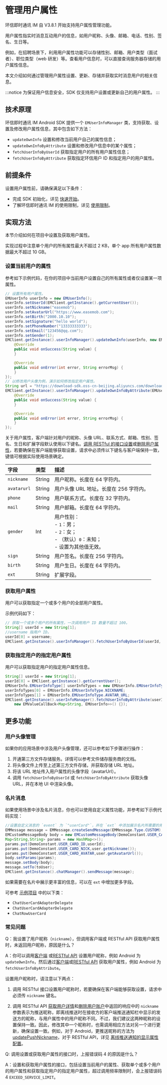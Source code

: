# 管理用户属性

<Toc />

环信即时通讯 IM 自 V3.8.1 开始支持用户属性管理功能。

用户属性指实时消息互动用户的信息，如用户昵称、头像、邮箱、电话、性别、签名、生日等。

例如，在招聘场景下，利用用户属性功能可以存储性别、邮箱、用户类型（面试者）、职位类型（web 研发）等。查看用户信息时，可以直接查询服务器存储的用户属性信息。

本文介绍如何通过管理用户属性设置、更新、存储并获取实时消息用户的相关信息。

:::notice
为保证用户信息安全，SDK 仅支持用户设置或更新自己的用户属性。
:::

## 技术原理

环信即时通讯 IM Android SDK 提供一个 `EMUserInfoManager` 类，支持获取、设置及修改用户属性信息，其中包含如下方法：

- `updateOwnInfo` 设置和修改当前用户自己的属性信息；
- `updateOwnInfoByAttribute` 设置和修改用户信息中的某个属性；
- `fetchUserInfoByUserId` 获取指定用户的所有用户属性信息；
- `fetchUserInfoByAttribute` 获取指定环信用户 ID 和指定用户的用户属性。

## 前提条件

设置用户属性前，请确保满足以下条件：

- 完成 SDK 初始化，详见 [快速开始](quickstart.html)。
- 了解环信即时通讯 IM 的使用限制，详见 [使用限制](/product/limitation.html)。

## 实现方法

本节介绍如何在项目中设置及获取用户属性。

实现过程中注意单个用户的所有属性最大不超过 2 KB，单个 app 所有用户属性数据最大不超过 10 GB。

### 设置当前用户的属性

参考如下示例代码，在你的项目中当前用户设置自己的所有属性或者仅设置某一项属性。

```Java
// 设置所有用户属性。
EMUserInfo userInfo = new EMUserInfo();
userInfo.setUserId(EMClient.getInstance().getCurrentUser());
userInfo.setNickname("easemob");
userInfo.setAvatarUrl("https://www.easemob.com");
userInfo.setBirth("2000.10.10");
userInfo.setSignature("hello world");
userInfo.setPhoneNumber("13333333333");
userInfo.setEmail("123456@qq.com");
userInfo.setGender(1);
EMClient.getInstance().userInfoManager().updateOwnInfo(userInfo, new EMValueCallBack<String>() {
    @Override
    public void onSuccess(String value) {
    }

    @Override
    public void onError(int error, String errorMsg) {
    }
});
// 以修改用户头像为例，演示如何修改指定用户属性。
String url = "https://download-sdk.oss-cn-beijing.aliyuncs.com/downloads/IMDemo/avatar/Image1.png";
EMClient.getInstance().userInfoManager().updateOwnInfoByAttribute(EMUserInfoType.AVATAR_URL, url, new EMValueCallBack<String>() {
    @Override
    public void onSuccess(String value) {
    }

    @Override
    public void onError(int error, String errorMsg) {
    }
});
```

关于用户属性，客户端针对用户的昵称、头像 URL、联系方式、邮箱、性别、签名、生日和扩展字段默认使用以下键名。[调用 RESTful 的接口设置](/document/server-side/userprofile.html#设置用户属性)或[删除用户属性](/document/server-side/userprofile.html#删除用户属性)，若要确保在客户端能够获取设置，请求中必须传以下键名与客户端保持一致，键值可根据实际使用场景确定。

| 字段        | 类型   | 描述                                                                                              |
| :---------- | :----- | :------------------------------------------------------------------------------------------------ |
| `nickname`  | String | 用户昵称。长度在 64 字符内。                                                                      |
| `avatarurl` | String | 用户头像 URL 地址。长度在 256 字符内。                                                            |
| `phone`     | String | 用户联系方式。长度在 32 字符内。                                                                  |
| `mail`      | String | 用户邮箱。长度在 64 字符内。                                                                      |
| `gender`    | Int    | 用户性别：<br/> - `1`：男；<br/> - `2`：女；<br/> - （默认）`0`：未知；<br/> - 设置为其他值无效。 |
| `sign`      | String | 用户签名。长度在 256 字符内。                                                                     |
| `birth`     | String | 用户生日。长度在 64 字符内。                                                                      |
| `ext`       | String | 扩展字段。                                                                                        |

### 获取用户属性

用户可以获取指定一个或多个用户的全部用户属性。

示例代码如下：

```Java
// 获取一个或多个用户的所有属性，一次调用用户 ID 数量不超过 100。
String[] userId = new String[1];
//username 指用户 ID。
userId[0] = username;
EMClient.getInstance().userInfoManager().fetchUserInfoByUserId(userId, new EMValueCallBack<Map<String, EMUserInfo>>() {});
```

### 获取指定用户的指定用户属性

用户可以获取指定用户的指定用户属性信息。

```Java
String[] userId = new String[1];
userId[0] = EMClient.getInstance().getCurrentUser();
EMUserInfo.EMUserInfoType[] userInfoTypes = new EMUserInfo.EMUserInfoType[2];
userInfoTypes[0] = EMUserInfo.EMUserInfoType.NICKNAME;
userInfoTypes[1] = EMUserInfo.EMUserInfoType.AVATAR_URL;
EMClient.getInstance().userInfoManager().fetchUserInfoByAttribute(userId, userInfoTypes,
    new EMValueCallBack<Map<String, EMUserInfo>>() {});
```

## 更多功能

### 用户头像管理

如果你的应用场景中涉及用户头像管理，还可以参考如下步骤进行操作：

1. 开通第三方文件存储服务。详情可以参考文件储存服务商的文档。
2. 将头像文件上传至上述第三方文件存储，并获取存储 URL 地址。
3. 将该 URL 地址传入用户属性的头像字段（avatarUrl）。
4. 调用 `fetchUserInfoByUserId` 或 `fetchUserInfoByAttribute` 获取头像 URL，并在本地 UI 中渲染头像。

### 名片消息

如果使用场景中涉及名片消息，你也可以使用自定义属性功能，并参考如下示例代码实现：

```Java
//设置自定义消息的 `event` 为 `"userCard"`，并在 `ext` 中添加展示名片所需要的用户 ID 、昵称和头像等字段。
EMMessage message = EMMessage.createSendMessage(EMMessage.Type.CUSTOM);
EMCustomMessageBody body = new EMCustomMessageBody(DemoConstant.USER_CARD_EVENT);
Map<String,String> params = new HashMap<>();
params.put(DemoConstant.USER_CARD_ID,userId);
params.put(DemoConstant.USER_CARD_NICK,user.getNickname());
params.put(DemoConstant.USER_CARD_AVATAR,user.getAvatarUrl());
body.setParams(params);
message.setBody(body);
message.setTo(toUser);
EMClient.getInstance().chatManager().sendMessage(message);
```

如果需要在名片中展示更丰富的信息，可以在 `ext` 中增加更多字段。

可参考 [示例项目](https://www.easemob.com/download/im) 中的以下类：

- `ChatUserCardAdapterDelegate`
- `ChatUserCardAdapterDelegate`
- `ChatRowUserCard`

### 常见问题

Q：我设置了用户昵称（`nickname`），但调用客户端或 RESTful API 获取用户属性时，未返回用户昵称，原因是什么？

A：你可以调用[客户端](#设置当前用户的属性) 或[RESTful API](/document/server-side/userprofile.html#设置用户属性) 设置用户昵称，例如 Android 为 `updateOwnInfo`，然后通过[客户端](#获取用户属性)或[RESTful API](/document/server-side/userprofile.html#获取用户属性) 获取用户属性，例如 Android 为 `fetchUserInfoByAttribute`。

设置用户昵称时，请注意以下两点：

1. 调用 RESTful 接口设置用户昵称时，若要确保在客户端能够获取设置，请求中必须传 `nickname` 键名。

2. 调用 RESTful API [获取用户详情](/document/server-side/account_system.html#获取用户详情)和[删除用户账户](/document/server-side/account_system.html#删除用户账号)中返回的响应中的 `nickname` 参数表示为推送昵称，即离线推送时在接收方的客户端推送通知栏中显示的发送方的昵称，与用户属性中的用户昵称不同。不过，我们建议这两种昵称的设置保持一致。因此，修改其中一个昵称时，也需调用相应方法对另一个进行更新，确保设置一致。例如，对于 Android，更推送昵称的方法为 [updatePushNickname](/document/android/push/push_display.html#设置推送通知的显示属性)，对于 RESTful API，详见 [离线推送通知的显示属性配置](/document/server-side/push.html#设置离线推送时显示的昵称)。

Q: 调用设置或获取用户属性的接口时，上报错误码 4 的原因是什么？

A：设置和获取用户属性的接口，包括设置当前用户的属性、获取单个或多个用户的用户属性和获取指定用户的指定用户属性，超过调用频率限制时，会上报错误码 4 `EXCEED_SERVICE_LIMIT`。
